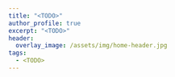 ```yaml
---
title: "<TODO>"
author_profile: true
excerpt: "<TODO>"
header:
  overlay_image: /assets/img/home-header.jpg
tags:
  - <TODO>
---
```

